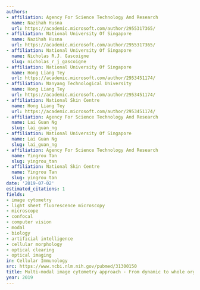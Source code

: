 ```yaml
---
authors:
- affiliation: Agency For Science Technology And Research
  name: Nazihah Husna
  url: https://academic.microsoft.com/author/2955317365/
- affiliation: National University Of Singapore
  name: Nazihah Husna
  url: https://academic.microsoft.com/author/2955317365/
- affiliation: National University Of Singapore
  name: Nicholas R.J. Gascoigne
  slug: nicholas_r_j_gascoigne
- affiliation: National University Of Singapore
  name: Hong Liang Tey
  url: https://academic.microsoft.com/author/2953451174/
- affiliation: Nanyang Technological University
  name: Hong Liang Tey
  url: https://academic.microsoft.com/author/2953451174/
- affiliation: National Skin Centre
  name: Hong Liang Tey
  url: https://academic.microsoft.com/author/2953451174/
- affiliation: Agency For Science Technology And Research
  name: Lai Guan Ng
  slug: lai_guan_ng
- affiliation: National University Of Singapore
  name: Lai Guan Ng
  slug: lai_guan_ng
- affiliation: Agency For Science Technology And Research
  name: Yingrou Tan
  slug: yingrou_tan
- affiliation: National Skin Centre
  name: Yingrou Tan
  slug: yingrou_tan
date: '2019-07-02'
estimated_citations: 1
fields:
- image cytometry
- light sheet fluorescence microscopy
- microscope
- confocal
- computer vision
- modal
- biology
- artificial intelligence
- cellular morphology
- optical clearing
- optical imaging
in: Cellular Immunology
src: https://www.ncbi.nlm.nih.gov/pubmed/31300150
title: Multi-modal image cytometry approach - From dynamic to whole organ imaging.
year: 2019
---
```

